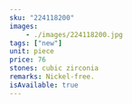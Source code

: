 ```yaml
---
sku: "224118200"
images:
    - ./images/224118200.jpg
tags: ["new"]
unit: piece
price: 76
stones: cubic zirconia
remarks: Nickel-free.
isAvailable: true
---
```

